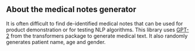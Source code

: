 ## About the medical notes generator

It is often difficult to find de-identified medical notes that can be used for product demonstration or for testing NLP algorithms. This library uses [GPT-2](https://huggingface.co/transformers/model_doc/gpt2.html) from the transformers package to generate medical text. It also randomly generates patient name, age and gender.

